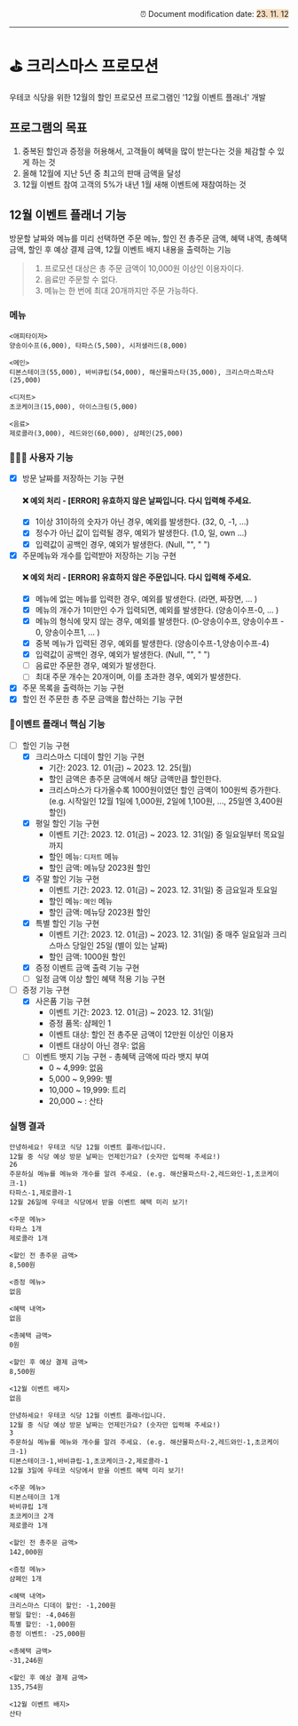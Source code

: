 <div style="text-align: right;">
⏰ Document modification date: <span style='background-color: #F7DDBE'>23. 11. 12</span>
</div>

---

# ⛳️ 크리스마스 프로모션
우테코 식당을 위한 12월의 할인 프로모션 프로그램인 '12월 이벤트 플래너' 개발

## 프로그램의 목표
1. 중복된 할인과 증정을 허용해서, 고객들이 혜택을 많이 받는다는 것을 체감할 수 있게 하는 것
2. 올해 12월에 지난 5년 중 최고의 판매 금액을 달성
3. 12월 이벤트 참여 고객의 5%가 내년 1월 새해 이벤트에 재참여하는 것

## 12월 이벤트 플래너 기능
방문할 날짜와 메뉴를 미리 선택하면 주문 메뉴, 할인 전 총주문 금액, 혜택 내역, 총혜택 금액, 할인 후 예상 결제 금액, 12월 이벤트 배지 내용을 출력하는 기능
> 1) 프로모션 대상은 총 주문 금액이 10,000원 이상인 이용자이다. </br>
> 2) 음료만 주문할 수 없다. </br>
> 3) 메뉴는 한 번에 최대 20개까지만 주문 가능하다.

### 메뉴
```
<애피타이저>
양송이수프(6,000), 타파스(5,500), 시저샐러드(8,000)

<메인>
티본스테이크(55,000), 바비큐립(54,000), 해산물파스타(35,000), 크리스마스파스타(25,000)

<디저트>
초코케이크(15,000), 아이스크림(5,000)

<음료>
제로콜라(3,000), 레드와인(60,000), 샴페인(25,000)
```

### 💁🏻‍♂️ 사용자 기능
- [x] 방문 날짜를 저장하는 기능 구현
  #### ❌ 예외 처리 - [ERROR] 유효하지 않은 날짜입니다. 다시 입력해 주세요.
    - [x] 1이상 31이하의 숫자가 아닌 경우, 예외를 발생한다. (32, 0, -1, ...)
    - [x] 정수가 아닌 값이 입력될 경우, 예외가 발생한다. (1.0, 일, own ...)
    - [x] 입력값이 공백인 경우, 예외가 발생한다. (Null, "", " ")
- [x] 주문메뉴와 개수를 입력받아 저장하는 기능 구현
  #### ❌ 예외 처리 - [ERROR] 유효하지 않은 주문입니다. 다시 입력해 주세요.
    - [x] 메뉴에 없는 메뉴를 입력한 경우, 예외를 발생한다. (라면, 짜장면, ... )
    - [x] 메뉴의 개수가 1미만인 수가 입력되면, 예외를 발생한다. (양송이수프-0, ... )
    - [x] 메뉴의 형식에 맞지 않는 경우, 예외를 발생한다. (0-양송이수프, 양송이수프 - 0, 양송이수프1, ... )
    - [x] 중복 메뉴가 입력된 경우, 예외를 발생한다. (양송이수프-1,양송이수프-4)
    - [x] 입력값이 공백인 경우, 예외가 발생한다. (Null, "", " ")
    - [ ] 음료만 주문한 경우, 예외가 발생한다.
    - [ ] 최대 주문 개수는 20개이며, 이를 초과한 경우, 예외가 발생한다.
- [x] 주문 목록을 출력하는 기능 구현
- [x] 할인 전 주문한 총 주문 금액을 합산하는 기능 구현

### 🌟이벤트 플래너 핵심 기능
- [ ] 할인 기능 구현
  - [x] 크리스마스 디데이 할인 기능 구현
    - 기간: 2023. 12. 01(금) ~ 2023. 12. 25(월)
    - 할인 금액은 총주문 금액에서 해당 금액만큼 할인한다.
    - 크리스마스가 다가올수록 1000원이였던 할인 금액이 100원씩 증가한다. (e.g. 시작일인 12월 1일에 1,000원, 2일에 1,100원, ..., 25일엔 3,400원 할인)
  - [x] 평일 할인 기능 구현
    - 이벤트 기간: 2023. 12. 01(금) ~ 2023. 12. 31(일) 중 일요일부터 목요일까지
    - 할인 메뉴: `디저트` 메뉴
    - 할인 금액: 메뉴당 2023원 할인
  - [x] 주말 할인 기능 구현
    - 이벤트 기간: 2023. 12. 01(금) ~ 2023. 12. 31(일) 중 금요일과 토요일
    - 할인 메뉴: `메인` 메뉴
    - 할인 금액: 메뉴당 2023원 할인
  - [x] 특별 할인 기능 구현
    - 이벤트 기간: 2023. 12. 01(금) ~ 2023. 12. 31(일) 중 매주 일요일과 크리스마스 당일인 25일 (별이 있는 날짜)
    - 할인 금액: 1000원 할인
  - [x] 증정 이벤트 금액 출력 기능 구현
  - [ ] 일정 금액 이상 할인 혜택 적용 기능 구현 
- [ ] 증정 기능 구현
  - [x] 사은품 기능 구현
    - 이벤트 기간: 2023. 12. 01(금) ~ 2023. 12. 31(일)
    - 증정 품목: 샴페인 1
    - 이벤트 대상: 할인 전 총주문 금액이 12만원 이상인 이용자 
    - 이벤트 대상이 아닌 경우: 없음
  - [ ] 이벤트 뱃지 기능 구현 - 총혜택 금액에 따라 뱃지 부여
    - 0 ~ 4,999: 없음
    - 5,000 ~ 9,999: 별
    - 10,000 ~ 19,999: 트리
    - 20,000 ~ : 산타

### 실행 결과
```
안녕하세요! 우테코 식당 12월 이벤트 플래너입니다.
12월 중 식당 예상 방문 날짜는 언제인가요? (숫자만 입력해 주세요!)
26 
주문하실 메뉴를 메뉴와 개수를 알려 주세요. (e.g. 해산물파스타-2,레드와인-1,초코케이크-1)
타파스-1,제로콜라-1
12월 26일에 우테코 식당에서 받을 이벤트 혜택 미리 보기!
 
<주문 메뉴>
타파스 1개
제로콜라 1개

<할인 전 총주문 금액>
8,500원
 
<증정 메뉴>
없음
 
<혜택 내역>
없음
 
<총혜택 금액>
0원
 
<할인 후 예상 결제 금액>
8,500원
 
<12월 이벤트 배지>
없음
```
```
안녕하세요! 우테코 식당 12월 이벤트 플래너입니다.
12월 중 식당 예상 방문 날짜는 언제인가요? (숫자만 입력해 주세요!)
3
주문하실 메뉴를 메뉴와 개수를 알려 주세요. (e.g. 해산물파스타-2,레드와인-1,초코케이크-1)
티본스테이크-1,바비큐립-1,초코케이크-2,제로콜라-1
12월 3일에 우테코 식당에서 받을 이벤트 혜택 미리 보기!

<주문 메뉴>
티본스테이크 1개
바비큐립 1개
초코케이크 2개
제로콜라 1개

<할인 전 총주문 금액>
142,000원

<증정 메뉴>
샴페인 1개

<혜택 내역>
크리스마스 디데이 할인: -1,200원
평일 할인: -4,046원
특별 할인: -1,000원
증정 이벤트: -25,000원

<총혜택 금액>
-31,246원

<할인 후 예상 결제 금액>
135,754원

<12월 이벤트 배지>
산타
```
